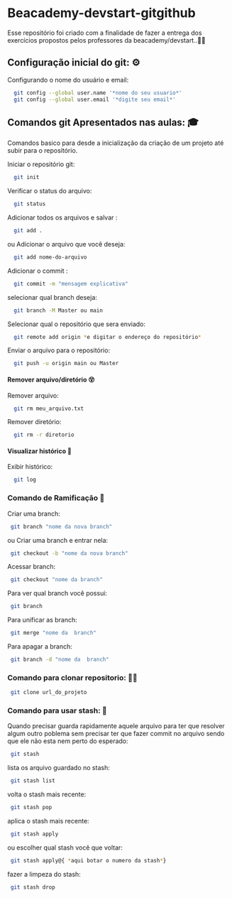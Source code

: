 # Beacademy-devstart-gitgithub
Esse repositório foi criado com a finalidade de fazer a entrega dos exercícios propostos pelos professores da beacademy/devstart..👨‍💻

## Configuração inicial do git: ⚙️

Configurando o nome do usuário e email:

```bash
  git config --global user.name '*nome do seu usuario*'
  git config --global user.email '*digite seu email*'
```

## Comandos git Apresentados nas aulas: 🎓
Comandos basico para desde a inicialização da criação de um projeto até subir para o repositório.

Iniciar o repositório git:

```bash
  git init
```
Verificar o status do arquivo:

```bash
  git status
```
Adicionar todos os arquivos e salvar :

```bash
  git add .
```
ou
Adicionar o arquivo que você deseja:
```bash
  git add nome-do-arquivo
```
Adicionar o commit :

```bash
  git commit -m "mensagem explicativa"
```
selecionar qual branch deseja:

```bash
  git branch -M Master ou main
```
Selecionar qual o repositório que sera enviado:

```bash
  git remote add origin *e digitar o endereço do repositório*
```
Enviar o arquivo para o repositório:

```bash
  git push -u origin main ou Master
```
#### Remover arquivo/diretório 😵

Remover arquivo:

```bash
  git rm meu_arquivo.txt
```
Remover diretório:

```bash
  git rm -r diretorio
```
#### Visualizar histórico 🧐

Exibir histórico:

```bash
  git log
```

### Comando de Ramificação 🌲

Criar uma branch:
```bash
 git branch "nome da nova branch"
```
  ou
Criar uma branch e entrar nela:
```bash
 git checkout -b "nome da nova branch"
```
Acessar branch:
```bash
 git checkout "nome da branch"
```
Para ver qual branch você possui:
```bash
 git branch
```
Para unificar as branch:
```bash
 git merge "nome da  branch"
```
Para apagar a branch:
```bash
 git branch -d "nome da  branch"
```

### Comando para clonar repositorio: 👨‍🏫

```bash
 git clone url_do_projeto
```

### Comando para usar stash: 🧠
Quando precisar guarda rapidamente aquele arquivo para ter que resolver algum outro poblema sem precisar ter que fazer commit no arquivo sendo que ele não esta nem perto do esperado:

```bash
 git stash
```
lista os arquivo guardado no stash:
```bash
 git stash list
```
volta o stash mais recente:
```bash
 git stash pop
```
aplica o stash mais recente:
```bash
 git stash apply
```
ou escolher qual stash você que voltar:

```bash
 git stash apply@{ *aqui botar o numero da stash*}
```
fazer a limpeza do stash:
```bash
 git stash drop
```
